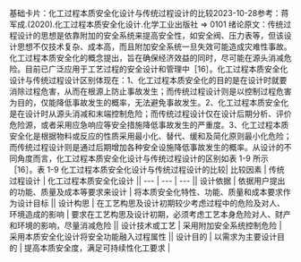 

基础卡片：化工过程本质安全化设计与传统过程设计的比较2023-10-28参考：蒋军成.(2020).化工过程本质安全化设计.化学工业出版社 => 0101 绪论原文：传统过程设计的思想是依靠附加的安全系统来提高安全性，如安全阀、压力表等，但该设计思想不仅技术复杂、成本高，而且附加安全系统一旦失效可能造成灾难性事故。化工过程本质安全化的概念提出，旨在确保经济效益的同时，尽可能在源头消减危险。目前已广泛应用于工艺过程的安全设计和管理中［16］。化工过程本质安全化设计与传统过程设计区别体现在：1、化工过程本质安全化的目的是在设计时就要消除过程危害，从而在根源上防止事故发生；而传统过程设计则是以控制过程危害为目的，仅能降低事故发生的概率，无法避免事故发生。2、化工过程本质安全化是在设计时从源头消减和末端控制危险；而传统过程设计仅在设计后期分析、评价危险源，或者采用应急响应等安全措施降低事故发生的严重度。3、化工过程本质安全化是根据物料或反应的性质采用最小化、替代、缓和及简化原则最小化危险；而传统过程设计则是通过后期增加各种安全设施降低事故发生的概率。从设计的不同角度而言，化工过程本质安全化设计与传统过程设计的区别如表 1-9 所示［16］。表 1-9 化工过程本质安全化设计与传统过程设计的比较| 比较因素 | 传统过程设计 | 化工过程本质安全化设计 || --- | --- | --- || 设计依据 | 依据用户提出的功能、质量及成本等要求来设计 | 将本质安全化特性、功能、质量和成本要求作为设计目标 || 设计构思 | 在工艺构思及设计初期较少考虑过程中的危险及对人、环境造成的影响 | 要求在工艺构思及设计初期，必须考虑工艺本身危险对人、财产和环境的影响，尽量消减危险 || 设计技术或工艺 | 采用附加安全系统控制危险 | 采用本质安全化设计将安全功能融入过程属性 || 设计目的 | 以需求为主要设计目的 | 提高本质安全度，满足可持续性化工要求 |